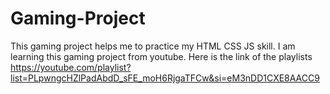 # Gaming-Project
This gaming project helps me to practice my HTML CSS JS skill.
I am learning this gaming project from youtube. Here is the link of the playlists https://youtube.com/playlist?list=PLpwngcHZlPadAbdD_sFE_moH6RjgaTFCw&si=eM3nDD1CXE8AACC9
